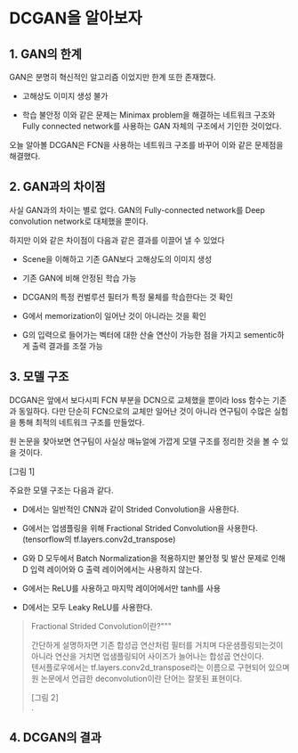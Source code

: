 # DCGAN을 알아보자

## 1. GAN의 한계

GAN은 분명히 혁신적인 알고리즘 이었지만 한계 또한 존재했다. 
- 고해상도 이미지 생성 불가

- 학습 불안정
이와 같은 문제는 Minimax problem을 해결하는 네트워크 구조와 Fully connected network를 사용하는 GAN 자체의 구조에서 기인한 것이었다. 

오늘 알아볼 DCGAN은 FCN을 사용하는 네트워크 구조를 바꾸어 이와 같은 문제점을 해결했다. 

## 2. GAN과의 차이점

 사실 GAN과의 차이는 별로 없다. GAN의 Fully-connected network를 Deep convolution network로 대체했을 뿐이다. 

 하지만 이와 같은 차이점이 다음과 같은 결과를 이끌어 낼 수 있었다

- Scene을 이해하고 기존 GAN보다 고해상도의 이미지 생성

-  기존 GAN에 비해 안정된 학습 가능

- DCGAN의 특정 컨벌루션 필터가 특정 물체를 학습한다는 것 확인

- G에서 memorization이 일어난 것이 아니라는 것을 확인

- G의 입력으로 들어가는 벡터에 대한 산술 연산이 가능한 점을 가지고 sementic하게 출력 결과를 조절 가능

## 3. 모델 구조

DCGAN은 앞에서 보다시피 FCN 부분을 DCN으로 교체했을 뿐이라 loss 함수는 기존과 동일하다. 다만 단순히 FCN으로의 교체만 일어난 것이 아니라 연구팀이 수많은 실험을 통해 최적의 네트워크 구조를 만들었다. 

원 논문을 찾아보면 연구팀이 사실상 매뉴얼에 가깝게 모델 구조를 정리한 것을 볼 수 있을 것이다. 

[그림 1]

주요한 모델 구조는 다음과 같다. 

- D에서는 일반적인 CNN과 같이 Strided Convolution을 사용한다. 

- G에서는 업샘플링을 위해 Fractional Strided Convolution을 사용한다.(tensorflow의 tf.layers.conv2d_transpose)

- G와 D 모두에서 Batch Normalization을 적용하지만 불안정 및 발산 문제로 인해 D 입력 레이어와 G 출력 레이어에서는 사용하지 않는다. 

- G에서는 ReLU를 사용하고 마지막 레이어에서만 tanh를 사용

- D에서는 모두 Leaky ReLU를 사용한다.


> Fractional Strided Convolution이란?"""  
> 
> 간단하게 설명하자면 기존 합성곱 연산처럼 필터를 거치며 다운샘플링되는것이 아니라 연산을 거치면 업샘플링되어 사이즈가 늘어나는 합성곱 연산이다.  
>  텐서플로우에서는 tf.layers.conv2d_transpose라는 이름으로 구현되어 있으며 원 논문에서 언급한 deconvolution이란 단어는 잘못된 표현이다.
>
>[그림 2]  
> .

## 4. DCGAN의 결과



